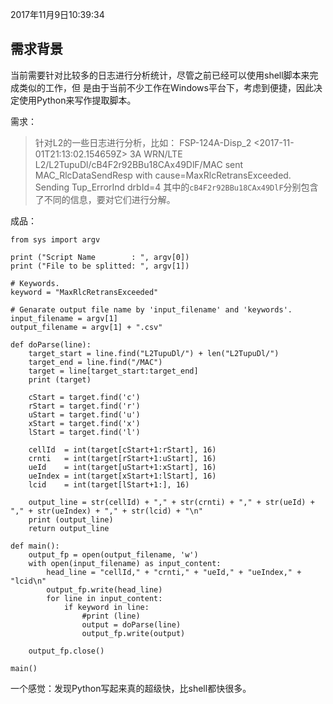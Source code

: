 2017年11月9日10:39:34

## 需求背景

当前需要针对比较多的日志进行分析统计，尽管之前已经可以使用shell脚本来完成类似的工作，但
是由于当前不少工作在Windows平台下，考虑到便捷，因此决定使用Python来写作提取脚本。

需求：

>针对L2的一些日志进行分析，比如：
>FSP-124A-Disp_2 <2017-11-01T21:13:02.154659Z> 3A WRN/LTE L2/L2TupuDl/cB4F2r92BBu18CAx49DlF/MAC sent MAC_RlcDataSendResp with cause=MaxRlcRetransExceeded. Sending Tup_ErrorInd drbId=4
>其中的`cB4F2r92BBu18CAx49DlF`分别包含了不同的信息，要对它们进行分解。

成品：

```
from sys import argv

print ("Script Name        : ", argv[0])
print ("File to be splitted: ", argv[1])

# Keywords.
keyword = "MaxRlcRetransExceeded"

# Genarate output file name by 'input_filename' and 'keywords'.
input_filename = argv[1]
output_filename = argv[1] + ".csv"

def doParse(line):
    target_start = line.find("L2TupuDl/") + len("L2TupuDl/")
    target_end = line.find("/MAC")
    target = line[target_start:target_end]
    print (target)

    cStart = target.find('c')
    rStart = target.find('r')
    uStart = target.find('u')
    xStart = target.find('x')
    lStart = target.find('l')

    cellId  = int(target[cStart+1:rStart], 16)
    crnti   = int(target[rStart+1:uStart], 16)
    ueId    = int(target[uStart+1:xStart], 16)
    ueIndex = int(target[xStart+1:lStart], 16)
    lcid    = int(target[lStart+1:], 16)

    output_line = str(cellId) + "," + str(crnti) + "," + str(ueId) + "," + str(ueIndex) + "," + str(lcid) + "\n"
    print (output_line)
    return output_line

def main():
    output_fp = open(output_filename, 'w')
    with open(input_filename) as input_content:
        head_line = "cellId," + "crnti," + "ueId," + "ueIndex," + "lcid\n"
        output_fp.write(head_line)
        for line in input_content:
            if keyword in line:
                #print (line)
                output = doParse(line)
                output_fp.write(output)

    output_fp.close()

main()

```

一个感觉：发现Python写起来真的超级快，比shell都快很多。
